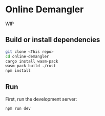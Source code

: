 # Online Demangler

WIP

## Build or install dependencies

```bash
git clone <This repo>
cd online-demangler
cargo install wasm-pack
wasm-pack build ./rust
npm install
```

## Run

First, run the development server:

```bash
npm run dev
```
